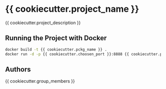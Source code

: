 # {{ cookiecutter.project_name }}

{{ cookiecutter.project_description }}

## Running the Project with Docker

```bash
docker build -t {{ cookiecutter.pckg_name }} .
docker run -d -p {{ cookiecutter.choosen_port }}:8888 {{ cookiecutter.pckg_name }}
```

## Authors

{{ cookiecutter.group_members }}